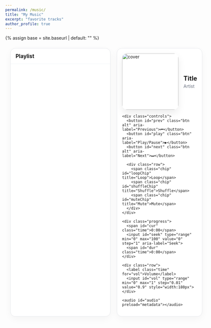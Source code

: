 ```yaml
---
permalink: /music/
title: "My Music"
excerpt: "favorite tracks"
author_profile: true
---
```


{% assign base = site.baseurl | default: "" %}

<style>
  /* Container */
  .music-wrap{
    max-width: 980px; margin: 1.5rem auto; padding: 0 1rem;
    display:grid; grid-template-columns: 320px 1fr; gap: 1.25rem;
  }
  @media (max-width: 900px){ .music-wrap{ grid-template-columns: 1fr; } }

  /* Playlist panel */
  .playlist{
    background: #fff; border:1px solid #e5e7eb; border-radius: 1rem;
    overflow: hidden; display:flex; flex-direction: column;
    box-shadow: 0 8px 24px rgba(0,0,0,.04);
  }
  .playlist h3{ margin:0; padding:.9rem 1rem; border-bottom:1px solid #eef2f7; font-size:1.05rem }
  .playlist ul{ list-style:none; margin:0; padding:0; max-height: 520px; overflow:auto }
  .playlist li{
    display:flex; gap:.75rem; align-items:center; padding:.6rem .8rem; cursor:pointer;
    transition: background .15s ease;
  }
  .playlist li:hover{ background:#f9fafb }
  .playlist li.active{ background:#eef6ff }
  .mini-cover{ width:44px; height:44px; border-radius:.5rem; object-fit:cover; flex:0 0 auto }
  .meta{ display:flex; flex-direction:column; line-height:1.2 }
  .title{ font-weight:600; font-size:.95rem }
  .artist{ color:#6b7280; font-size:.85rem }

  /* Player card */
  .player{
    background:#fff; border:1px solid #e5e7eb; border-radius:1rem; padding:1rem;
    box-shadow: 0 8px 24px rgba(0,0,0,.04);
  }
  .hero{ display:flex; gap:1rem; align-items:center; }
  .cover{
    width:180px; height:180px; border-radius:1rem; object-fit:cover; box-shadow:0 10px 24px rgba(0,0,0,.08);
  }
  .now{ display:flex; flex-direction:column; gap:.25rem }
  .now .t{ font-size:1.25rem; font-weight:700 }
  .now .a{ color:#6b7280 }

  .controls{ display:flex; align-items:center; gap:.6rem; margin-top:1rem; flex-wrap:wrap }
  .btn{
    border:none; background:#111827; color:#fff; padding:.55rem .8rem; border-radius:.65rem; cursor:pointer;
  }
  .btn.alt{ background:#374151 }
  .btn.ghost{ background:#f3f4f6; color:#111827 }
  .btn:disabled{ opacity:.6; cursor:not-allowed }

  .progress{ display:flex; align-items:center; gap:.5rem; margin-top:.75rem }
  .time{ font-variant-numeric: tabular-nums; font-size:.85rem; color:#6b7280 }
  input[type="range"]{ width:100%; accent-color:#111827; }

  .row{ display:flex; gap:1rem; align-items:center; margin-top:.5rem; flex-wrap:wrap }
  .chip{ font-size:.85rem; background:#f3f4f6; padding:.3rem .55rem; border-radius:.5rem; cursor:pointer; }
  .chip.active{ background:#111827; color:#fff }

  .hint{ color:#6b7280; font-size:.85rem; margin-top:.5rem }
</style>

<div class="music-wrap">
  <!-- Playlist -->
  <div class="playlist">
    <h3>Playlist</h3>
    <ul id="playlist"></ul>
  </div>

  <!-- Player -->
  <div class="player">
    <div class="hero">
      <img id="cover" class="cover" src="{{ base }}/assets/music/cover.png" alt="cover">
      <div class="now">
        <div id="nowTitle" class="t">Title</div>
        <div id="nowArtist" class="a">Artist</div>
      </div>
    </div>

    <div class="controls">
      <button id="prev" class="btn alt" aria-label="Previous">⏮</button>
      <button id="play" class="btn" aria-label="Play/Pause">▶️</button>
      <button id="next" class="btn alt" aria-label="Next">⏭</button>

      <div class="row">
        <span class="chip" id="loopChip" title="Loop">Loop</span>
        <span class="chip" id="shuffleChip" title="Shuffle">Shuffle</span>
        <span class="chip" id="muteChip" title="Mute">Mute</span>
      </div>
    </div>

    <div class="progress">
      <span id="cur" class="time">0:00</span>
      <input id="seek" type="range" min="0" max="100" value="0" step="1" aria-label="Seek">
      <span id="dur" class="time">0:00</span>
    </div>

    <div class="row">
      <label class="time" for="vol">Volume</label>
      <input id="vol" type="range" min="0" max="1" step="0.01" value="0.9" style="width:180px">
    </div>

    <audio id="audio" preload="metadata"></audio>
  </div>
</div>

<script>
  // ======== 配置：支持多格式优先级（WAV 优先，回退 MP3/OGG/M4A/FLAC） ========
  // 方式1（推荐）：为每首提供 sources 数组（浏览器会选第一个可播放的）
  // 方式2：仍可用原来的单一 src（会按扩展名猜 MIME）

  const base = "{{ base }}";
  const tracks = [
    {
      title: "Somniomancer [null set]",
      artist: "Cryolf",
      // 只有一个 src 也支持（会根据扩展名猜测 MIME）
      src: base + "/assets/music/Somniomancer [null set].wav",
      cover: base + "/assets/music/Somniomancer [null set].jpg"
    }
  ];

  // ======== 元素 ========
  const listEl = document.getElementById('playlist');
  const audio = document.getElementById('audio');
  const cover = document.getElementById('cover');
  const nowTitle = document.getElementById('nowTitle');
  const nowArtist = document.getElementById('nowArtist');
  const playBtn = document.getElementById('play');
  const prevBtn = document.getElementById('prev');
  const nextBtn = document.getElementById('next');
  const seek = document.getElementById('seek');
  const curT = document.getElementById('cur');
  const durT = document.getElementById('dur');
  const vol = document.getElementById('vol');
  const loopChip = document.getElementById('loopChip');
  const shuffleChip = document.getElementById('shuffleChip');
  const muteChip = document.getElementById('muteChip');

  let index = 0;
  let isLoop = false;
  let isShuffle = false;

  // ======== 工具：扩展名 -> MIME 猜测 ========
  const mimeByExt = {
    mp3: "audio/mpeg",
    wav: "audio/wav",
    ogg: "audio/ogg",
    m4a: "audio/mp4",
    aac: "audio/aac",
    flac: "audio/flac" // 注意：浏览器普遍不原生支持 FLAC
  };
  function guessMime(url){
    const m = url.toLowerCase().match(/\.([a-z0-9]+)(?:\?|#|$)/);
    return m ? (mimeByExt[m[1]] || "") : "";
  }

  // 把 track 统一转为 sources 数组
  function toSources(track){
    if (Array.isArray(track.sources) && track.sources.length) return track.sources;
    if (track.src) return [{ src: track.src, type: guessMime(track.src) }];
    return [];
  }

  // 选择第一个可播放的 source
  function pickPlayable(track){
    const sources = toSources(track);
    for (const s of sources){
      // 若有 type，用 canPlayType 判断；没有 type 时尝试直接返回（有些浏览器仍可播）
      if (s.type) {
        const support = audio.canPlayType(s.type);
        if (support === "probably" || support === "maybe") return s;
      } else {
        return s;
      }
    }
    // 都不支持则返回第一个作为兜底
    return sources[0] || null;
  }

  // ======== 渲染歌单 ========
  function renderList(){
    listEl.innerHTML = "";
    tracks.forEach((t, i)=>{
      const li = document.createElement('li');
      li.dataset.index = i;
      li.innerHTML = `
        <img class="mini-cover" src="${t.cover}" alt="">
        <div class="meta">
          <span class="title">${t.title}</span>
          <span class="artist">${t.artist}</span>
        </div>`;
      li.addEventListener('click', ()=> loadAndPlay(i));
      listEl.appendChild(li);
    });
    activate(index);
  }

  function activate(i){
    [...listEl.children].forEach(li=> li.classList.remove('active'));
    const active = listEl.children[i];
    if (active) active.classList.add('active');
  }

  // ======== 加载并播放 ========
  function load(i){
    const t = tracks[i];
    if (!t) return;
    index = i;

    const selected = pickPlayable(t);
    if (!selected){
      // 没有可播放来源，清空
      audio.removeAttribute('src');
    } else {
      audio.src = selected.src;
    }

    cover.src = t.cover;
    nowTitle.textContent = t.title;
    nowArtist.textContent = t.artist;
    activate(index);
  }
  function loadAndPlay(i){
    load(i);
    // 尝试播放（自动播放可能被策略阻止）
    audio.play().catch(()=>{});
    syncPlayButton();
  }

  // ======== 控件 ========
  function syncPlayButton(){
    playBtn.textContent = audio.paused ? "▶️" : "⏸";
  }
  playBtn.addEventListener('click', ()=>{
    if (audio.paused) audio.play(); else audio.pause();
    syncPlayButton();
  });
  prevBtn.addEventListener('click', ()=> {
    if (isShuffle) return nextRandom();
    const i = (index - 1 + tracks.length) % tracks.length;
    loadAndPlay(i);
  });
  nextBtn.addEventListener('click', ()=> {
    if (isShuffle) return nextRandom();
    const i = (index + 1) % tracks.length;
    loadAndPlay(i);
  });

  // 进度 & 时长
  function fmt(sec){
    if (!isFinite(sec)) return "0:00";
    const m = Math.floor(sec/60); const s = Math.floor(sec%60);
    return m + ":" + (s<10 ? "0"+s : s);
  }
  audio.addEventListener('loadedmetadata', ()=>{
    durT.textContent = fmt(audio.duration);
  });
  audio.addEventListener('timeupdate', ()=>{
    curT.textContent = fmt(audio.currentTime);
    if (audio.duration) seek.value = Math.floor(audio.currentTime / audio.duration * 100);
  });
  seek.addEventListener('input', ()=>{
    if (audio.duration) audio.currentTime = seek.value/100 * audio.duration;
  });

  // 音量 & 静音
  vol.addEventListener('input', ()=> { audio.volume = parseFloat(vol.value); });
  muteChip.addEventListener('click', ()=>{
    audio.muted = !audio.muted;
    muteChip.classList.toggle('active', audio.muted);
    muteChip.textContent = audio.muted ? "Muted" : "Mute";
  });

  // 循环 & 随机
  loopChip.addEventListener('click',()=>{
    isLoop = !isLoop;
    loopChip.classList.toggle('active', isLoop);
  });
  shuffleChip.addEventListener('click',()=>{
    isShuffle = !isShuffle;
    shuffleChip.classList.toggle('active', isShuffle);
  });

  function nextRandom(){
    if (tracks.length <= 1) return;
    let j = index;
    while (j === index) j = Math.floor(Math.random()*tracks.length);
    loadAndPlay(j);
  }

  // 自动下一首
  audio.addEventListener('ended', ()=>{
    if (isLoop) { loadAndPlay(index); return; }
    if (isShuffle) { nextRandom(); return; }
    const i = (index + 1) % tracks.length;
    loadAndPlay(i);
  });

  // 初始化
  renderList();
  load(0);
</script>
